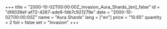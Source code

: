 +++
title = "2000-10-02T00:00:00Z_Invasion_Aura_Shards_[en]_false"
id = "df4039ef-af72-4267-ade9-fdb7c921279e"
date = "2000-10-02T00:00:00Z"
name = "Aura Shards"
lang = ["en"]
price = "10.65"
quantity = 2
foil = false
set = "Invasion"
+++
